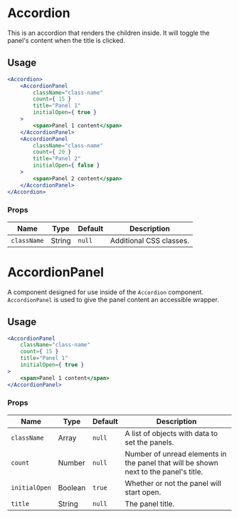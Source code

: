 # Accordion

This is an accordion that renders the children inside. It will toggle the panel's content when the title is clicked.

## Usage

```jsx
<Accordion>
	<AccordionPanel
		className="class-name"
		count={ 15 }
		title="Panel 1"
		initialOpen={ true }
	>
		<span>Panel 1 content</span>
	</AccordionPanel>
	<AccordionPanel
		className="class-name"
		count={ 20 }
		title="Panel 2"
		initialOpen={ false }
	>
		<span>Panel 2 content</span>
	</AccordionPanel>
</Accordion>
```

### Props

| Name        | Type   | Default | Description             |
| ----------- | ------ | ------- | ----------------------- |
| `className` | String | `null`  | Additional CSS classes. |

# AccordionPanel

A component designed for use inside of the `Accordion` component.
`AccordionPanel` is used to give the panel content an accessible wrapper.

## Usage

```jsx
<AccordionPanel
	className="class-name"
	count={ 15 }
	title="Panel 1"
	initialOpen={ true }
>
	<span>Panel 1 content</span>
</AccordionPanel>
```

### Props

| Name          | Type    | Default | Description                                                                          |
| ------------- | ------- | ------- | ------------------------------------------------------------------------------------ |
| `className`   | Array   | `null`  | A list of objects with data to set the panels.                                       |
| `count`       | Number  | `null`  | Number of unread elements in the panel that will be shown next to the panel's title. |
| `initialOpen` | Boolean | `true`  | Whether or not the panel will start open.                                            |
| `title`       | String  | `null`  | The panel title.                                                                     |
